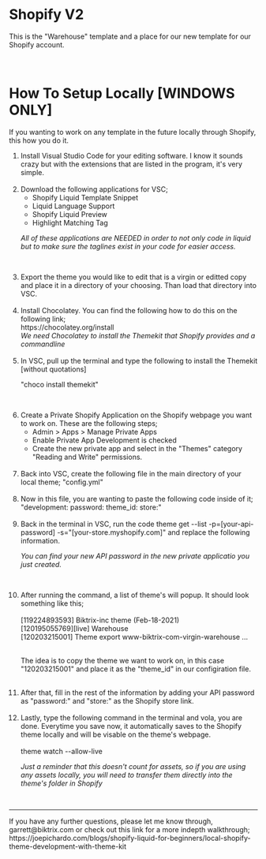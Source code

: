 # Shopify V2
This is the "Warehouse" template and a place for our new template for our Shopify account.
<br><br><br>
# How To Setup Locally [WINDOWS ONLY]

If you wanting to work on any template in the future locally through Shopify, this how you do it.

<ol>
<li>Install Visual Studio Code for your editing software. I know it sounds crazy but with the extensions that are listed in the program, it's very simple.</li>
<br>

<li>Download the following applications for VSC;
<ul>
<li>Shopify Liquid Template Snippet</li>
<li>Liquid Language Support</li>
<li>Shopify Liquid Preview</li>
<li>Highlight Matching Tag</li>
</ul>

<i>All of these applications are NEEDED in order to not only code in liquid but to make sure the taglines exist in your code for easier access.</i></li>
<br>

<li>Export the theme you would like to edit that is a virgin or editted copy and place it in a directory of your choosing. Than load that directory into VSC.</li>
<br>

<li>Install Chocolatey. You can find the following how to do this on the following link;<br>
https://chocolatey.org/install
<br>
<i>We need Chocolatey to install the Themekit that Shopify provides and a commandline</i></li>
<br>

<li>In VSC, pull up the terminal and type the following to install the Themekit [without quotations]

  
"choco install themekit"</li>
<br>

<li>Create a Private Shopify Application on the Shopify webpage you want to work on. These are the following steps;
<ul>
<li>Admin > Apps > Manage Private Apps</li>
<li>Enable Private App Development is checked</li>
<li>Create the new private app and select in the "Themes" category "Reading and Write" permissions.</li>
</ul>
</li>
<br>

<li>Back into VSC, create the following file in the main directory of your local theme;
"config.yml"</li>
<br>

<li>Now in this file, you are wanting to paste the following code inside of it;
"development:
  password: 
  theme_id:
  store:"</li>
<br>

<li>Back in the terminal in VSC, run the code theme get --list -p=[your-api-password] -s="[your-store.myshopify.com]" and replace the following information. 
<br>

<i>You can find your new API password in the new private applicatio you just created.</i></li>
<br>

<li>After running the command, a list of theme's will popup. It should look something like this;</li>
<br>
  [119224893593] Biktrix-inc theme (Feb-18-2021)
  <br>
  [120195055769][live] Warehouse
  <br>
  [120203215001] Theme export  www-biktrix-com-virgin-warehouse ...<br>
  <br>
  
  The idea is to copy the theme we want to work on, in this case "120203215001" and place it as the "theme_id" in our configiration file.
  <br>  <br>
  
  <li>After that, fill in the rest of the information by adding your API password as "password:" and "store:" as the Shopify store link.</li>
  <br>
  
  <li>Lastly, type the following command in the terminal and vola, you are done. Everytime you save now, it automatically saves to the Shopify theme locally and will be visable
  on the theme's webpage.
  <br> <br>
  theme watch --allow-live
  
  <i>Just a reminder that this doesn't count for assets, so if you are using any assets locally, you will need to transfer them directly into the theme's folder in Shopify</i>
</ol>

<br><hr>

<p>If you have any further questions, please let me know through, garrett@biktrix.com or check out this link for a more indepth walkthrough;<br>
https://joepichardo.com/blogs/shopify-liquid-for-beginners/local-shopify-theme-development-with-theme-kit
